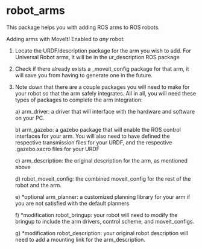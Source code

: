 # robot_arms
This package helps you with adding ROS arms to ROS robots.


Adding arms with MoveIt! Enabled to *any* robot:

1. Locate the URDF/description package for the arm you wish to add. For Universal Robot arms, it will be in the ur_description ROS package

2. Check if there already exists a _moveit_config package for that arm, it will save you from having to generate one in the future. 

3. Note down that there are a couple packages you will need to make for your robot so that the arm safely integrates. All in all, you will need these types of packages to complete the arm integration:

    a) arm_driver: a driver that will interface with the hardware and software on your PC.


    b) arm_gazebo: a gazebo package that will enable the ROS control interfaces for your arm. You will also need to have defined the respective transmission files for your URDF, and the respective .gazebo.xacro files for your URDF

    c) arm_description: the original description for the arm, as mentioned above

    d) robot_moveit_config: the combined moveit_config for the rest of the robot and the arm.

    e) *optional arm_planner: a customized planning library for your arm if you are not satisfied with the default planners

    f) *modification robot_bringup: your robot will need to modify the bringup to include the arm drivers, control scheme, and moveit_configs.

    g) *modification robot_description: your original robot description will need to add a mounting link for the arm_description.


